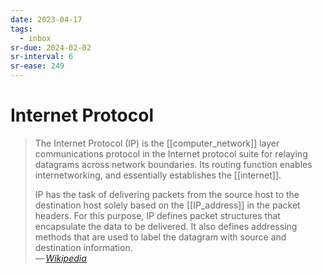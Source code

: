 ```yaml
---
date: 2023-04-17
tags:
  - inbox
sr-due: 2024-02-02
sr-interval: 6
sr-ease: 249
---
```


# Internet Protocol

> The Internet Protocol (IP) is the [[computer_network]] layer communications
> protocol in the Internet protocol suite for relaying datagrams across network
> boundaries. Its routing function enables internetworking, and essentially
> establishes the [[internet]].
>
> IP has the task of delivering packets from the source host to the destination
> host solely based on the [[IP_address]] in the packet headers. For this
> purpose, IP defines packet structures that encapsulate the data to be
> delivered. It also defines addressing methods that are used to label the
> datagram with source and destination information.\
> — <cite>[Wikipedia](https://en.wikipedia.org/wiki/Internet_Protocol)</cite>
